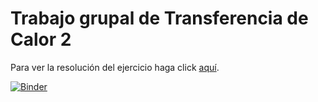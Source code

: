 # Trabajo grupal de Transferencia de Calor 2

Para ver la resolución del ejercicio haga click 
[aquí](Ejercicio%20grupal%20TdeC%202%20(grupo%208).ipynb).

[![Binder](https://mybinder.org/badge_logo.svg)](https://mybinder.org/v2/gh/jestemc/trabajo_grupal_TdeC2/master?filepath=Ejercicio%20grupal%20TdeC%202%20(grupo%208).ipynb)
